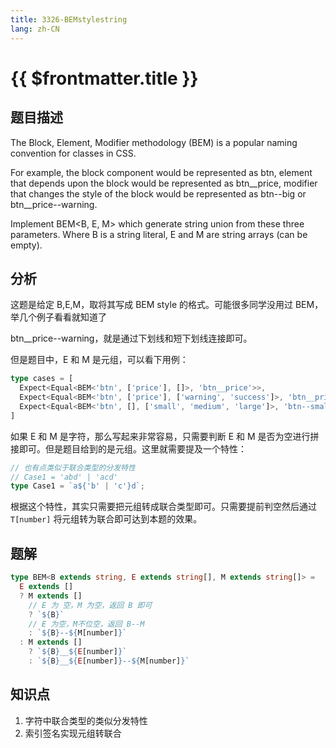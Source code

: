 ```yaml
---
title: 3326-BEMstylestring
lang: zh-CN
---
```


# {{ $frontmatter.title }}

## 题目描述

The Block, Element, Modifier methodology (BEM) is a popular naming convention for classes in CSS.

For example, the block component would be represented as btn, element that depends upon the block would be represented as btn__price, modifier that changes the style of the block would be represented as btn--big or btn__price--warning.

Implement BEM<B, E, M> which generate string union from these three parameters. Where B is a string literal, E and M are string arrays (can be empty).

## 分析

这题是给定 B,E,M，取将其写成 BEM style 的格式。可能很多同学没用过 BEM，举几个例子看看就知道了

btn__price--warning，就是通过下划线和短下划线连接即可。

但是题目中，E 和 M 是元组，可以看下用例：

```ts
type cases = [
  Expect<Equal<BEM<'btn', ['price'], []>, 'btn__price'>>,
  Expect<Equal<BEM<'btn', ['price'], ['warning', 'success']>, 'btn__price--warning' | 'btn__price--success' >>,
  Expect<Equal<BEM<'btn', [], ['small', 'medium', 'large']>, 'btn--small' | 'btn--medium' | 'btn--large' >>,
]
```

如果 E 和 M 是字符，那么写起来非常容易，只需要判断 E 和 M 是否为空进行拼接即可。但是题目给到的是元组。这里就需要提及一个特性：

```ts
// 也有点类似于联合类型的分发特性
// Case1 = 'abd' | 'acd'
type Case1 = `a${'b' | 'c'}d`;
```

根据这个特性，其实只需要把元组转成联合类型即可。只需要提前判空然后通过 `T[number]` 将元组转为联合即可达到本题的效果。

## 题解

```ts
type BEM<B extends string, E extends string[], M extends string[]> =
  E extends []
  ? M extends []
    // E 为 空，M 为空，返回 B 即可
    ? `${B}`
    // E 为空，M不位空，返回 B--M
    : `${B}--${M[number]}`
  : M extends []
    ? `${B}__${E[number]}`
    : `${B}__${E[number]}--${M[number]}` 
```

## 知识点

1. 字符中联合类型的类似分发特性
2. 索引签名实现元组转联合

